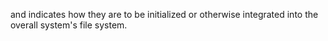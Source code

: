 and indicates how they are to be initialized or otherwise integrated into the overall system's file system.
